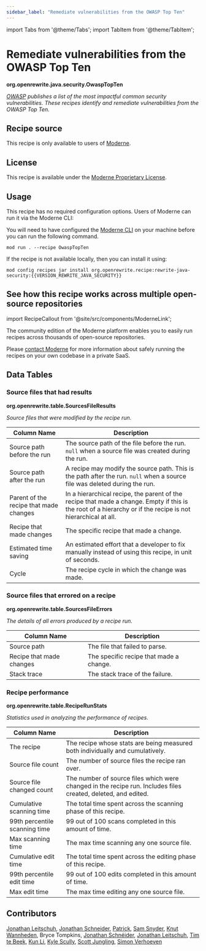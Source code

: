 ```yaml
---
sidebar_label: "Remediate vulnerabilities from the OWASP Top Ten"
---
```


import Tabs from '@theme/Tabs';
import TabItem from '@theme/TabItem';

# Remediate vulnerabilities from the OWASP Top Ten

**org.openrewrite.java.security.OwaspTopTen**

_[OWASP](https://owasp.org) publishes a list of the most impactful common security vulnerabilities. These recipes identify and remediate vulnerabilities from the OWASP Top Ten._

## Recipe source

This recipe is only available to users of [Moderne](https://docs.moderne.io/).

## License

This recipe is available under the [Moderne Proprietary License](https://docs.moderne.io/licensing/overview/).


## Usage

This recipe has no required configuration options. Users of Moderne can run it via the Moderne CLI:
<Tabs groupId="projectType">


<TabItem value="moderne-cli" label="Moderne CLI">

You will need to have configured the [Moderne CLI](https://docs.moderne.io/user-documentation/moderne-cli/getting-started/cli-intro) on your machine before you can run the following command.

```shell title="shell"
mod run . --recipe OwaspTopTen
```

If the recipe is not available locally, then you can install it using:
```shell
mod config recipes jar install org.openrewrite.recipe:rewrite-java-security:{{VERSION_REWRITE_JAVA_SECURITY}}
```
</TabItem>
</Tabs>

## See how this recipe works across multiple open-source repositories

import RecipeCallout from '@site/src/components/ModerneLink';

<RecipeCallout link="https://app.moderne.io/recipes/org.openrewrite.java.security.OwaspTopTen" />

The community edition of the Moderne platform enables you to easily run recipes across thousands of open-source repositories.

Please [contact Moderne](https://moderne.io/product) for more information about safely running the recipes on your own codebase in a private SaaS.
## Data Tables

### Source files that had results
**org.openrewrite.table.SourcesFileResults**

_Source files that were modified by the recipe run._

| Column Name | Description |
| ----------- | ----------- |
| Source path before the run | The source path of the file before the run. `null` when a source file was created during the run. |
| Source path after the run | A recipe may modify the source path. This is the path after the run. `null` when a source file was deleted during the run. |
| Parent of the recipe that made changes | In a hierarchical recipe, the parent of the recipe that made a change. Empty if this is the root of a hierarchy or if the recipe is not hierarchical at all. |
| Recipe that made changes | The specific recipe that made a change. |
| Estimated time saving | An estimated effort that a developer to fix manually instead of using this recipe, in unit of seconds. |
| Cycle | The recipe cycle in which the change was made. |

### Source files that errored on a recipe
**org.openrewrite.table.SourcesFileErrors**

_The details of all errors produced by a recipe run._

| Column Name | Description |
| ----------- | ----------- |
| Source path | The file that failed to parse. |
| Recipe that made changes | The specific recipe that made a change. |
| Stack trace | The stack trace of the failure. |

### Recipe performance
**org.openrewrite.table.RecipeRunStats**

_Statistics used in analyzing the performance of recipes._

| Column Name | Description |
| ----------- | ----------- |
| The recipe | The recipe whose stats are being measured both individually and cumulatively. |
| Source file count | The number of source files the recipe ran over. |
| Source file changed count | The number of source files which were changed in the recipe run. Includes files created, deleted, and edited. |
| Cumulative scanning time | The total time spent across the scanning phase of this recipe. |
| 99th percentile scanning time | 99 out of 100 scans completed in this amount of time. |
| Max scanning time | The max time scanning any one source file. |
| Cumulative edit time | The total time spent across the editing phase of this recipe. |
| 99th percentile edit time | 99 out of 100 edits completed in this amount of time. |
| Max edit time | The max time editing any one source file. |


## Contributors
[Jonathan Leitschuh](mailto:jonathan.leitschuh@gmail.com), [Jonathan Schneider](mailto:jkschneider@gmail.com), [Patrick](mailto:patway99@gmail.com), [Sam Snyder](mailto:sam@moderne.io), [Knut Wannheden](mailto:knut@moderne.io), Bryce Tompkins, [Jonathan Schnéider](mailto:jkschneider@gmail.com), [Jonathan Leitschuh](mailto:Jonathan.Leitschuh@gmail.com), [Tim te Beek](mailto:tim@moderne.io), [Kun Li](mailto:kun@moderne.io), [Kyle Scully](mailto:scullykns@gmail.com), [Scott Jungling](mailto:scott@moderne.io), [Simon Verhoeven](mailto:verhoeven.simon@gmail.com)
